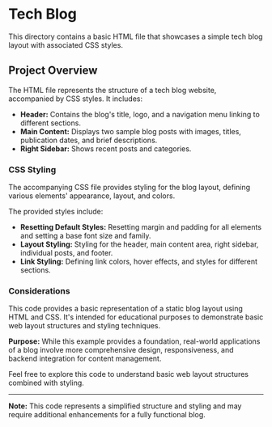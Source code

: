 # Tech Blog

This directory contains a basic HTML file that showcases a simple tech blog layout with associated CSS styles.

## Project Overview

The HTML file represents the structure of a tech blog website, accompanied by CSS styles. It includes:

- **Header:** Contains the blog's title, logo, and a navigation menu linking to different sections.
- **Main Content:** Displays two sample blog posts with images, titles, publication dates, and brief descriptions.
- **Right Sidebar:** Shows recent posts and categories.

### CSS Styling

The accompanying CSS file provides styling for the blog layout, defining various elements' appearance, layout, and colors.

The provided styles include:

- **Resetting Default Styles:** Resetting margin and padding for all elements and setting a base font size and family.
- **Layout Styling:** Styling for the header, main content area, right sidebar, individual posts, and footer.
- **Link Styling:** Defining link colors, hover effects, and styles for different sections.

### Considerations

This code provides a basic representation of a static blog layout using HTML and CSS. It's intended for educational purposes to demonstrate basic web layout structures and styling techniques.

**Purpose:** While this example provides a foundation, real-world applications of a blog involve more comprehensive design, responsiveness, and backend integration for content management.

Feel free to explore this code to understand basic web layout structures combined with styling.

---
**Note:** This code represents a simplified structure and styling and may require additional enhancements for a fully functional blog.
